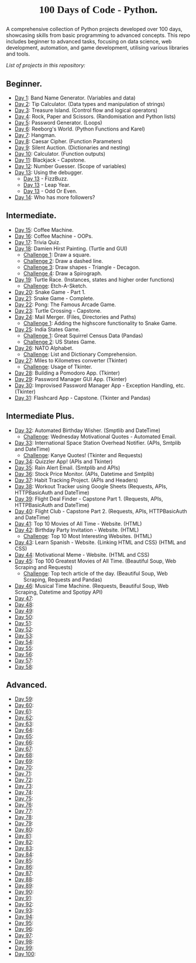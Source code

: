 # <p align="center" style="font-family: 'Palatino Linotype'; font-weight: bold">100 Days of Code - Python.</p>

<p>A comprehensive collection of Python projects developed over 100 days, showcasing skills from basic programming to 
advanced concepts. This repo includes beginner to advanced tasks, focusing on data science, web development, automation,
and game development, utilising various libraries and tools.</p>

<p style="font-style: italic">List of projects in this repository:</p>

## Beginner.
* [Day 1](Day1/Day1.py): Band Name Generator. (Variables and data)
* [Day 2](Day2/Day2.py): Tip Calculator. (Data types and manipulation of strings)
* [Day 3](Day3/Day3.py): Treasure Island. (Control flow and logical operators)
* [Day 4](Day4/Day4.py): Rock, Paper and Scissors. (Randomisation and Python lists)
* [Day 5](Day5/Day5.py): Password Generator. (Loops)
* [Day 6](Day6/Day6.py): Reeborg's World. (Python Functions and Karel)
* [Day 7](Day7/Day7.py): Hangman.
* [Day 8](Day8/Day8.py): Caesar Cipher. (Function Parameters)
* [Day 9](Day9/Day9.py): Silent Auction. (Dictionaries and nesting)
* [Day 10](Day10/Day10.py): Calculator. (Function outputs)
* [Day 11](Day11/Day11.py): Blackjack - Capstone.
* [Day 12](Day12/Day12.py): Number Guesser. (Scope of variables)
* [Day 13](Day13): Using the debugger.
  * [Day 13](Day13/Day13_Debugging_FizzBuzz.py) - FizzBuzz.
  * [Day 13](Day13/Day13_Debugging_LeapYear.py) - Leap Year.
  * [Day 13](Day13/Day13_Debugging_OddOrEven.py) - Odd Or Even.
* [Day 14](Day14/Day14.py): Who has more followers?

## Intermediate.
* [Day 15](Day15/Day15.py): Coffee Machine.
* [Day 16](Day16/Day16.py): Coffee Machine - OOPs.
* [Day 17](Day17/Day17.py): Trivia Quiz.
* [Day 18](Day18/Day18.py): Damien Hirst Painting. (Turtle and GUI)
  * [Challenge 1](Day18/Day18Challenges.py): Draw a square.
  * [Challenge 2](Day18/Day18Challenges.py): Draw a dashed line.
  * [Challenge 3](Day18/Day18Challenges.py): Draw shapes - Triangle - Decagon.
  * [Challenge 4](Day18/Day18Challenges.py): Draw a Spirograph.
* [Day 19](Day19/Day19.py): Turtle Race. (Instances, states and higher order functions)
  * [Challenge](Day19/Day19Challenge.py): Etch-A-Sketch.
* [Day 20](Day20/Day20.py): Snake Game - Part 1.
* [Day 21](Day21/Day21.py): Snake Game - Complete.
* [Day 22](Day22/Day22.py): Pong: The Famous Arcade Game.
* [Day 23](Day23/Day23.py): Turtle Crossing - Capstone.
* [Day 24](Day24/Day24.py): Mail Merger. (Files, Directories and Paths)
  * [Challenge 1](Day24/Day24ImprovedSnakeGame/Day24Challenge.py): Adding the highscore functionality to Snake Game.
* [Day 25](Day25/Day25.py): India States Game.
  * [Challenge 1](Day25/Day25Challenge/Day25Challenge.ipynb): Great Squirrel Census Data (Pandas)
  * [Challenge 2](Day25/USStatesGame/Day25Challenge2.py): US States Game.
* [Day 26](Day26/Day26.py): NATO Alphabet.
  * [Challenge](Day26/Day26Challenge/Day26Challenge.py): List and Dictionary Comprehension.
* [Day 27](Day27/Day27.py): Miles to Kilometres converter (Tkinter)
  * [Challenge](Day27/Day27Challenges.py): Usage of Tkinter.
* [Day 28](Day28/Day28.py): Building a Pomodoro App. (Tkinter)
* [Day 29](Day29/Day29.py): Password Manager GUI App. (Tkinter)
* [Day 30](Day30/Day30.py): Improvised Password Manager App - Exception Handling, etc. (Tkinter)
* [Day 31](Day31/Day31.py): Flashcard App - Capstone. (Tkinter and Pandas)

## Intermediate Plus.
* [Day 32](Day32/Day32.py): Automated Birthday Wisher. (Smptlib and DateTime)
  * [Challenge](Day32/Day32Challenges/Day32Challenge.py): Wednesday Motivational Quotes - Automated Email.
* [Day 33](Day33/Day33.py): International Space Station Overhead Notifier. (APIs, Smtplib and DateTime)
  * [Challenge](Day33/Day33Challenge/Day33Challenge.py): Kanye Quotes! (Tkinter and Requests)
* [Day 34](Day34/Day34.py): Quizzler App! (APIs and Tkinter)
* [Day 35](Day35/Day35.py): Rain Alert Email. (Smtplib and APIs)
* [Day 36](Day36/Day36.py): Stock Price Monitor. (APIs, Datetime and Smtplib)
* [Day 37](Day37/Day37.py): Habit Tracking Project. (APIs and Headers)
* [Day 38](Day38/Day38.py): Workout Tracker using Google Sheets (Requests, APIs, HTTPBasicAuth and DateTime)
* [Day 39](Day39/Day39.py): Flight Deal Finder - Capstone Part 1. (Requests, APIs, HTTPBasicAuth and DateTime)
* [Day 40](Day40/Day40.py): Flight Club - Capstone Part 2. (Requests, APIs, HTTPBasicAuth and DateTime)
* [Day 41](Day41/Day41.html): Top 10 Movies of All Time - Website. (HTML)
* [Day 42](Day42/Day42.html): Birthday Party Invitation - Website. (HTML)
  * [Challenge](Day42/Day42Challenge.html): Top 10 Most Interesting Websites. (HTML)
* [Day 43](Day43/Day43.html): Learn Spanish - Website. {Linking HTML and CSS} (HTML and CSS) 
* [Day 44](Day44/Day44.html): Motivational Meme - Website. (HTML and CSS)
* [Day 45](Day45/Day45.py): Top 100 Greatest Movies of All Time. (Beautiful Soup, Web Scraping and Requests)
  * [Challenge](Day45/Day45_Challenge.py): Top tech article of the day. (Beautiful Soup, Web Scraping, Requests and Pandas)
* [Day 46](Day46/Day46.py): Musical Time Machine. (Requests, Beautiful Soup, Web Scraping, Datetime and Spotipy API)
* [Day 47](Day47/Day47.py): 
* [Day 48](Day48/Day48.py): 
* [Day 49](Day49/Day49.py): 
* [Day 50](Day50/Day50.py): 
* [Day 51](Day51/Day51.py): 
* [Day 52](Day52/Day52.py): 
* [Day 53](Day53/Day53.py): 
* [Day 54](Day54/Day54.py): 
* [Day 55](Day55/Day55.py): 
* [Day 56](Day56/Day56.py): 
* [Day 57](Day57/Day57.py): 
* [Day 58](Day58/Day58.py): 

## Advanced.
* [Day 59](Day59/Day59.py): 
* [Day 60](Day60/Day60.py): 
* [Day 61](Day61/Day61.py): 
* [Day 62](Day62/Day62.py): 
* [Day 63](Day63/Day63.py): 
* [Day 64](Day64/Day64.py): 
* [Day 65](Day65/Day65.py): 
* [Day 66](Day66/Day66.py): 
* [Day 67](Day67/Day67.py): 
* [Day 68](Day68/Day68.py): 
* [Day 69](Day69/Day69.py): 
* [Day 70](Day70/Day70.py): 
* [Day 71](Day71/Day71.py): 
* [Day 72](Day72/Day72.py): 
* [Day 73](Day73/Day73.py): 
* [Day 74](Day74/Day74.py): 
* [Day 75](Day75/Day75.py): 
* [Day 76](Day76/Day76.py): 
* [Day 77](Day77/Day77.py): 
* [Day 78](Day78/Day78.py): 
* [Day 79](Day79/Day79.py): 
* [Day 80](Day80/Day80.py): 
* [Day 81](Day81/Day81.py): 
* [Day 82](Day82/Day82.py): 
* [Day 83](Day83/Day83.py): 
* [Day 84](Day84/Day84.py): 
* [Day 85](Day85/Day85.py): 
* [Day 86](Day86/Day86.py): 
* [Day 87](Day87/Day87.py): 
* [Day 88](Day88/Day88.py): 
* [Day 89](Day89/Day89.py): 
* [Day 90](Day90/Day90.py): 
* [Day 91](Day91/Day91.py): 
* [Day 92](Day92/Day92.py): 
* [Day 93](Day93/Day93.py): 
* [Day 94](Day94/Day94.py): 
* [Day 95](Day95/Day95.py): 
* [Day 96](Day96/Day96.py): 
* [Day 97](Day97/Day97.py): 
* [Day 98](Day98/Day98.py): 
* [Day 99](Day99/Day99.py): 
* [Day 100](Day100/Day100.py):
